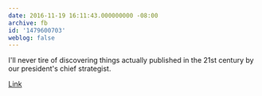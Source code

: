 ```yaml
---
date: 2016-11-19 16:11:43.000000000 -08:00
archive: fb
id: '1479600703'
weblog: false
---
```


I'll never tire of discovering things actually published in the 21st century by our president's chief strategist.

[Link](https://www.google.com/amp/www.breitbart.com/big-government/2015/06/15/heres-why-there-ought-to-be-a-cap-on-women-studying-science-and-maths/amp/)
